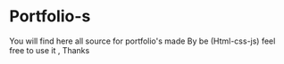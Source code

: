 # Portfolio-s
You will find here all source for portfolio's made By be (Html-css-js) feel free to use it , Thanks

